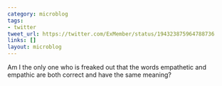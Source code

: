 ```yaml
---
category: microblog
tags:
- twitter
tweet_url: https://twitter.com/ExMember/status/194323875964788736
links: []
layout: microblog
---
```

Am I the only one who is freaked out that the words empathetic and empathic are both correct and have the same meaning?
